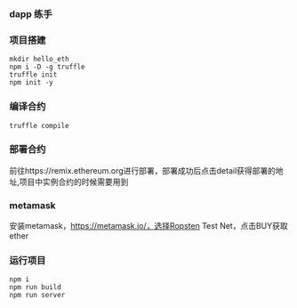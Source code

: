 ### dapp 练手

### 项目搭建

```
mkdir hello_eth
npm i -D -g truffle 
truffle init
npm init -y
```

### 编译合约

```
truffle compile
```

### 部署合约
前往https://remix.ethereum.org进行部署，部署成功后点击detail获得部署的地址,项目中实例合约的时候需要用到

### metamask
安装metamask，https://metamask.io/，选择Ropsten Test Net，点击BUY获取ether

### 运行项目

```
npm i
npm run build
npm run server
```